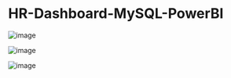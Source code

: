 # HR-Dashboard-MySQL-PowerBI
![image](https://github.com/Dev-dataanalyst/HR-Dashboard-MySQL-PowerBI/assets/143479964/2477e5f3-2155-4373-af8d-8d0b4052e1e7)

![image](https://github.com/Dev-dataanalyst/HR-Dashboard-MySQL-PowerBI/assets/143479964/2b3d67d9-fdf4-462e-9034-1a18965318ba)

![image](https://github.com/Dev-dataanalyst/HR-Dashboard-MySQL-PowerBI/assets/143479964/93ec4de9-2cdd-4459-aadf-db0b3e47b259)
